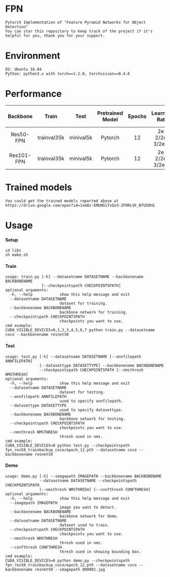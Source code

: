# FPN
```
Pytorch Implementation of "Feature Pyramid Networks for Object Detection"
You can star this repository to keep track of the project if it's helpful for you, thank you for your support.
```


# Environment
```
OS: Ubuntu 16.04
Python: python3.x with torch==1.2.0, torchvision==0.4.0
```


# Performance
|  Backbone      | Train       |  Test         |  Pretrained Model  |  Epochs  |	Learning Rate		|   RoI per image    |   AP      					                                |
|  :----:        | :----:      |  :----:       |  :----:    	    |  :----:  |	:----:				|   :----:  		 |   :----: 				                                    |
|  Res50-FPN     | trainval35k |  minival5k    |  Pytorch		    |  12	   |	2e-2/2e-3/2e-4   	|	512              |   [35.1](PerformanceDetails/Res50FPN_pytorch_epoch12.MD)     |
|  Res101-FPN    | trainval35k |  minival5k    |  Pytorch   	    |  12	   |	2e-2/2e-3/2e-4		|	512  			 |	 [38.5](PerformanceDetails/Res101FPN_pytorch_epoch12.MD)	|


# Trained models
```
You could get the trained models reported above at 
https://drive.google.com/open?id=1xm8z-EMbNG17sQzd-2FRRLVk_N7UIOhE
```


# Usage
#### Setup
```
cd libs
sh make.sh
```
#### Train
```
usage: train.py [-h] --datasetname DATASETNAME --backbonename BACKBONENAME
                [--checkpointspath CHECKPOINTSPATH]
optional arguments:
  -h, --help            show this help message and exit
  --datasetname DATASETNAME
                        dataset for training.
  --backbonename BACKBONENAME
                        backbone network for training.
  --checkpointspath CHECKPOINTSPATH
                        checkpoints you want to use.
cmd example:
CUDA_VISIBLE_DEVICES=0,1,2,3,4,5,6,7 python train.py --datasetname coco --backbonename resnet50
```
#### Test
```
usage: test.py [-h] --datasetname DATASETNAME [--annfilepath ANNFILEPATH]
               [--datasettype DATASETTYPE] --backbonename BACKBONENAME
               --checkpointspath CHECKPOINTSPATH [--nmsthresh NMSTHRESH]
optional arguments:
  -h, --help            show this help message and exit
  --datasetname DATASETNAME
                        dataset for testing.
  --annfilepath ANNFILEPATH
                        used to specify annfilepath.
  --datasettype DATASETTYPE
                        used to specify datasettype.
  --backbonename BACKBONENAME
                        backbone network for testing.
  --checkpointspath CHECKPOINTSPATH
                        checkpoints you want to use.
  --nmsthresh NMSTHRESH
                        thresh used in nms.
cmd example:
CUDA_VISIBLE_DEVICES=0 python test.py --checkpointspath fpn_res50_trainbackup_coco/epoch_12.pth --datasetname coco --backbonename resnet50
```
#### Demo
```
usage: demo.py [-h] --imagepath IMAGEPATH --backbonename BACKBONENAME
               --datasetname DATASETNAME --checkpointspath CHECKPOINTSPATH
               [--nmsthresh NMSTHRESH] [--confthresh CONFTHRESH]
optional arguments:
  -h, --help            show this help message and exit
  --imagepath IMAGEPATH
                        image you want to detect.
  --backbonename BACKBONENAME
                        backbone network for demo.
  --datasetname DATASETNAME
                        dataset used to train.
  --checkpointspath CHECKPOINTSPATH
                        checkpoints you want to use.
  --nmsthresh NMSTHRESH
                        thresh used in nms.
  --confthresh CONFTHRESH
                        thresh used in showing bounding box.
cmd example:
CUDA_VISIBLE_DEVICES=0 python demo.py --checkpointspath fpn_res50_trainbackup_coco/epoch_12.pth --datasetname coco --backbonename resnet50 --imagepath 000001.jpg
```
